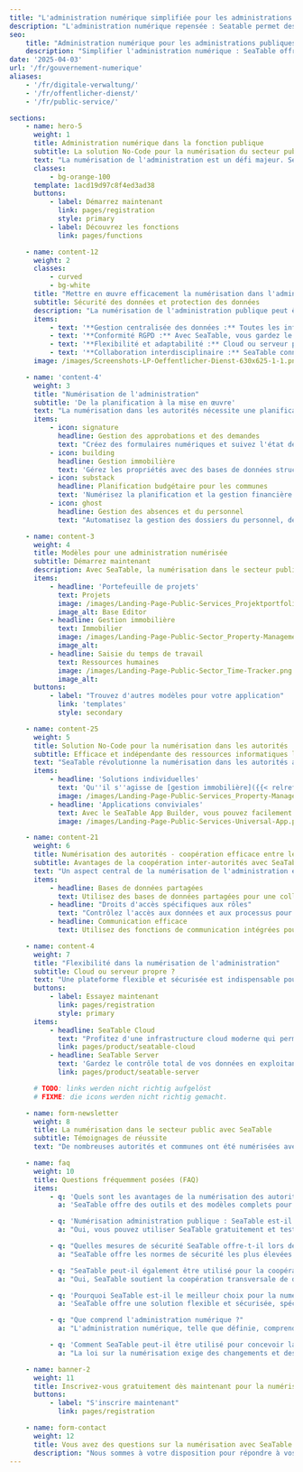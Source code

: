 ```yaml
---
title: "L'administration numérique simplifiée pour les administrations et les entreprises"
description: "L'administration numérique repensée : Seatable permet des solutions flexibles et personnalisables pour les administrations et les entreprises de toutes tailles"
seo:
    title: "Administration numérique pour les administrations publiques et les collectivités locales | SeaTable"
    description: "Simplifier l'administration numérique : SeaTable offre aux administrations une solution flexible sans code pour des processus sécurisés, en conformité avec le RGPD, dans le cloud ou sur site."
date: '2025-04-03'
url: '/fr/gouvernement-numerique'
aliases:
    - '/fr/digitale-verwaltung/'
    - '/fr/offentlicher-dienst/'
    - '/fr/public-service/'

sections:
    - name: hero-5
      weight: 1
      title: Administration numérique dans la fonction publique
      subtitle: La solution No-Code pour la numérisation du secteur public
      text: "La numérisation de l'administration est un défi majeur. SeaTable offre une solution flexible et sécurisée pour cela. Les administrations peuvent numériser les processus et gérer les données conformément au RGPD. Choisissez entre la solution SeaTable Cloud ou votre propre installation de serveur. Démarrez dès maintenant l'administration numérique de votre autorité !"
      classes:
          - bg-orange-100
      template: 1acd19d97c8f4ed3ad38
      buttons:
          - label: Démarrez maintenant
            link: pages/registration
            style: primary
          - label: Découvrez les fonctions
            link: pages/functions

    - name: content-12
      weight: 2
      classes:
          - curved
          - bg-white
      title: "Mettre en œuvre efficacement la numérisation dans l'administration publique"
      subtitle: Sécurité des données et protection des données
      description: "La numérisation de l'administration publique peut être un défi. Qu'il s'agisse de demandes de citoyens, de gestion immobilière ou de planification budgétaire, avec SeaTable, c'est facile !"
      items:
          - text: '**Gestion centralisée des données :** Toutes les informations en sécurité en un seul endroit, toujours accessibles.'
          - text: '**Conformité RGPD :** Avec SeaTable, vous gardez le contrôle total des données sensibles. Protection des données ? Terminé !'
          - text: '**Flexibilité et adaptabilité :** Cloud ou serveur propre ? Votre choix ! Adaptez facilement les processus par glisser-déposer.'
          - text: '**Collaboration interdisciplinaire :** SeaTable connecte les autorités, offre une base de données sécurisée et une plateforme de communication.'
      image: /images/Screenshots-LP-Oeffentlicher-Dienst-630x625-1-1.png

    - name: 'content-4'
      weight: 3
      title: "Numérisation de l'administration"
      subtitle: 'De la planification à la mise en œuvre'
      text: "La numérisation dans les autorités nécessite une planification et une mise en œuvre intelligentes. Avec SeaTable, vous obtenez tous les outils nécessaires pour maîtriser le processus de numérisation - de l'analyse à l'intégration. La numérisation ne signifie pas seulement l'automatisation, mais aussi une culture de travail plus efficace, la transparence et la proximité avec les citoyens."
      items:
          - icon: signature
            headline: Gestion des approbations et des demandes
            text: "Créez des formulaires numériques et suivez l'état des demandes en temps réel."
          - icon: building
            headline: Gestion immobilière
            text: 'Gérez les propriétés avec des bases de données structurées et personnalisables.'
          - icon: substack
            headline: Planification budgétaire pour les communes
            text: 'Numérisez la planification et la gestion financière pour une planification budgétaire plus efficace.'
          - icon: ghost
            headline: Gestion des absences et du personnel
            text: "Automatisez la gestion des dossiers du personnel, des demandes de vacances et des absences pour accroître l'efficacité."

    - name: content-3
      weight: 4
      title: Modèles pour une administration numérisée
      subtitle: Démarrez maintenant
      description: Avec SeaTable, la numérisation dans le secteur public devient une opportunité non seulement de numériser les processus, mais aussi de les rendre efficaces et de les optimiser. Importez des modèles prédéfinis en un seul clic dans votre compte SeaTable.
      items:
          - headline: 'Portefeuille de projets'
            text: Projets
            image: /images/Landing-Page-Public-Services_Projektportfolio.png
            image_alt: Base Editor
          - headline: Gestion immobilière
            text: Immobilier
            image: /images/Landing-Page-Public-Sector_Property-Management_Template.png
            image_alt:
          - headline: Saisie du temps de travail
            text: Ressources humaines
            image: /images/Landing-Page-Public-Sector_Time-Tracker.png
            image_alt:
      buttons:
          - label: "Trouvez d'autres modèles pour votre application"
            link: 'templates'
            style: secondary

    - name: content-25
      weight: 5
      title: Solution No-Code pour la numérisation dans les autorités
      subtitle: Efficace et indépendante des ressources informatiques limitées
      text: "SeaTable révolutionne la numérisation dans les autorités avec sa solution no-code conviviale. Les processus complexes peuvent être facilement cartographiés sans connaissance de la programmation. Parfait pour les autorités où les capacités informatiques sont souvent limitées. Avec l'interface glisser-déposer, vous numérisez les processus administratifs rapidement et facilement."
      items:
          - headline: 'Solutions individuelles'
            text: 'Qu''il s''agisse de [gestion immobilière]({{< relref "posts/20250318-liegenschaftsverwaltung" >}}), de **planification budgétaire** ou de demandes de citoyens, les possibilités sont diverses. SeaTable s''intègre parfaitement aux structures existantes et simplifie la numérisation sans efforts informatiques majeurs.'
            image: /images/Landing-Page-Public-Services_Property-Management.png
          - headline: 'Applications conviviales'
            text: Avec le SeaTable App Builder, vous pouvez facilement créer des applications conviviales. Les employés s'y retrouvent rapidement, ce qui augmente l'acceptation et rend la numérisation plus efficace. Optimisez vos processus administratifs et répondez aux exigences modernes.
            image: /images/Landing-Page-Public-Services-Universal-App.png

    - name: content-21
      weight: 6
      title: Numérisation des autorités - coopération efficace entre les services des autorités
      subtitle: Avantages de la coopération inter-autorités avec SeaTable
      text: "Un aspect central de la numérisation de l'administration est la coopération transversale entre les différents services des autorités. SeaTable permet une intégration et une communication transparentes entre les différents services et autorités, **sans compromettre la sécurité et la confidentialité des données**, c'est-à-dire la numérisation jusqu'aux communes."
      items:
          - headline: Bases de données partagées
            text: Utilisez des bases de données partagées pour une collaboration coordonnée et des processus accélérés.
          - headline: "Droits d'accès spécifiques aux rôles"
            text: "Contrôlez l'accès aux données et aux processus pour garantir la sécurité des données."
          - headline: Communication efficace
            text: Utilisez des fonctions de communication intégrées pour améliorer la collaboration et accélérer les processus de prise de décision.

    - name: content-4
      weight: 7
      title: "Flexibilité dans la numérisation de l'administration"
      subtitle: Cloud ou serveur propre ?
      text: "Une plateforme flexible et sécurisée est indispensable pour la numérisation de l'administration. Avec SeaTable, vous avez le choix : utilisez notre solution cloud ou installez-la directement sur votre serveur. Les deux options garantissent une sécurité maximale et une adaptabilité pour répondre à vos besoins spécifiques."
      buttons:
          - label: Essayez maintenant
            link: pages/registration
            style: primary
      items:
          - headline: SeaTable Cloud
            text: "Profitez d'une infrastructure cloud moderne qui permet une mise en œuvre rapide et une évolutivité facile. Idéal pour les autorités qui souhaitent faire progresser rapidement leur numérisation dans les communes."
            link: pages/product/seatable-cloud
          - headline: SeaTable Server
            text: 'Gardez le contrôle total de vos données en exploitant SeaTable sur vos propres serveurs - idéal pour les institutions ayant des exigences strictes en matière de protection des données afin de mettre en œuvre en toute sécurité la numérisation des administrations publiques.'
            link: pages/product/seatable-server

      # TODO: links werden nicht richtig aufgelöst
      # FIXME: die icons werden nicht richtig gemacht.

    - name: form-newsletter
      weight: 8
      title: La numérisation dans le secteur public avec SeaTable
      subtitle: Témoignages de réussite
      text: "De nombreuses autorités et communes ont été numérisées avec succès grâce à SeaTable. La numérisation de l'administration publique accroît l'efficacité, la transparence et la proximité avec les citoyens. Découvrez nos témoignages de réussite et voyez comment votre administration peut en bénéficier !"

    - name: faq
      weight: 10
      title: Questions fréquemment posées (FAQ)
      items:
          - q: 'Quels sont les avantages de la numérisation des autorités avec SeaTable ?'
            a: 'SeaTable offre des outils et des modèles complets pour la numérisation de vos processus administratifs. Vous pouvez gérer numériquement les demandes, les approbations, les dossiers du personnel, la planification budgétaire et bien plus encore de manière efficace et conforme au RGPD. La plateforme est flexible et peut être utilisée aussi bien en tant que solution cloud que sur site.'

          - q: 'Numérisation administration publique : SeaTable est-il vraiment gratuit ?'
            a: "Oui, vous pouvez utiliser SeaTable gratuitement et tester les fonctions de base de la plateforme pour la numérisation de l'administration ou la numérisation des communes sans avoir à saisir de carte de crédit. Des versions premium rentables sont disponibles pour des fonctions étendues et un plus grand espace de stockage."

          - q: "Quelles mesures de sécurité SeaTable offre-t-il lors de la numérisation dans l'administration ?"
            a: "SeaTable offre les normes de sécurité les plus élevées et un environnement conforme au RGPD, tant pour les solutions cloud que sur site. Toutes les données sont stockées dans des centres de données allemands certifiés d'un fournisseur suisse et il existe de nombreuses options pour gérer les droits d'accès et enregistrer les accès aux données."

          - q: "SeaTable peut-il également être utilisé pour la coopération entre plusieurs services d'autorités ?"
            a: "Oui, SeaTable soutient la coopération transversale de différents services d'autorités en offrant des bases de données partagées, des droits d'accès spécifiques aux rôles et des possibilités de communication efficaces. Cela permet aux différents services d'autorités de collaborer en toute sécurité et efficacité."

          - q: 'Pourquoi SeaTable est-il le meilleur choix pour la numérisation dans le secteur public ?'
            a: 'SeaTable offre une solution flexible et sécurisée, spécialement conçue pour la numérisation dans les autorités. La plateforme permet une adaptation complète des processus numériques aux exigences spécifiques de votre autorité et offre des options cloud et sur site pour un contrôle et une sécurité maximums.'

          - q: "Que comprend l'administration numérique ?"
            a: "L'administration numérique, telle que définie, comprend la numérisation et l'optimisation complètes de tous les processus au sein d'une autorité ou d'une unité administrative. L'objectif est d'atteindre une plus grande efficacité, transparence et sécurité grâce aux outils et aux technologies numériques. Grâce à l'administration numérisée, il est possible de traiter plus rapidement les demandes des citoyens, de gérer les données en toute sécurité et de simplifier la communication entre les différents services et autorités. SeaTable offre une solution No Code flexible à cet effet, qui s'adapte aux exigences spécifiques de la numérisation des autorités. La numérisation administrative va au-delà de la simple conversion du papier en documents numériques. Il s'agit d'automatiser les processus, de garantir la sécurité des données et de rendre les flux de travail au sein de l'administration numérisée efficaces. SeaTable est conçu pour rendre le chemin vers la numérisation dans le secteur public aussi simple et efficace que possible. Notre plateforme No Code offre non seulement des fonctions pour la gestion des données, mais aussi pour l'optimisation des processus et la coopération entre les différents services et services d'autorités, c'est-à-dire pour une administration numérisée dans toutes les instances officielles."

          - q: 'Comment SeaTable peut-il être utilisé pour concevoir la numérisation des autorités ?'
            a: "La loi sur la numérisation exige des changements et des adaptations complets dans l'administration numérique. SeaTable vous aide à répondre à ces exigences en vous offrant une solution flexible et complète pour la numérisation dans le secteur public. Qu'il s'agisse de l'e-gouvernement, de l'administration publique, de la numérisation des autorités ou de l'optimisation des processus dans la fonction publique, SeaTable offre les fonctions dont vous avez besoin pour une administration numérisée réussie."

    - name: banner-2
      weight: 11
      title: Inscrivez-vous gratuitement dès maintenant pour la numérisation de votre administration
      buttons:
          - label: "S'inscrire maintenant"
            link: pages/registration

    - name: form-contact
      weight: 12
      title: Vous avez des questions sur la numérisation avec SeaTable ?
      description: "Nous sommes à votre disposition pour répondre à vos questions sur la transformation numérique de l'administration publique avec SeaTable. Contactez-nous pour en savoir plus sur les possibilités de rendre vos processus plus efficaces et plus sûrs grâce à SeaTable."
---
```

